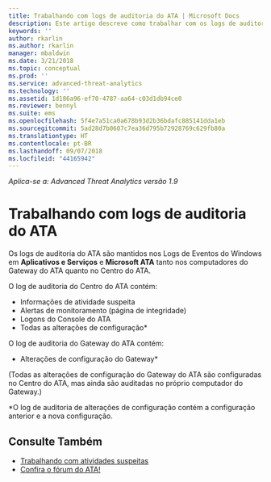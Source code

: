 ```yaml
---
title: Trabalhando com logs de auditoria do ATA | Microsoft Docs
description: Este artigo descreve como trabalhar com os logs de auditoria do ATA no Log de Eventos do Windows.
keywords: ''
author: rkarlin
ms.author: rkarlin
manager: mbaldwin
ms.date: 3/21/2018
ms.topic: conceptual
ms.prod: ''
ms.service: advanced-threat-analytics
ms.technology: ''
ms.assetid: 1d186a96-ef70-4787-aa64-c03d1db94ce0
ms.reviewer: bennyl
ms.suite: ems
ms.openlocfilehash: 5f4e7a51ca0a678b93d2b36bdafc885141dda1eb
ms.sourcegitcommit: 5ad28d7b0607c7ea36d795b72928769c629fb80a
ms.translationtype: HT
ms.contentlocale: pt-BR
ms.lasthandoff: 09/07/2018
ms.locfileid: "44165942"
---
```

*Aplica-se a: Advanced Threat Analytics versão 1.9*

# <a name="working-with-ata-audit-logs"></a>Trabalhando com logs de auditoria do ATA

Os logs de auditoria do ATA são mantidos nos Logs de Eventos do Windows em **Aplicativos e Serviços** e **Microsoft ATA** tanto nos computadores do Gateway do ATA quanto no Centro do ATA.

O log de auditoria do Centro do ATA contém:
-   Informações de atividade suspeita
-   Alertas de monitoramento (página de integridade)
-   Logons do Console do ATA
-   Todas as alterações de configuração*

O log de auditoria do Gateway do ATA contém:
-   Alterações de configuração do Gateway* 

(Todas as alterações de configuração do Gateway do ATA são configuradas no Centro do ATA, mas ainda são auditadas no próprio computador do Gateway.)

*O log de auditoria de alterações de configuração contém a configuração anterior e a nova configuração.


## <a name="see-also"></a>Consulte Também
- [Trabalhando com atividades suspeitas](working-with-suspicious-activities.md)
- [Confira o fórum do ATA!](https://social.technet.microsoft.com/Forums/security/home?forum=mata)
